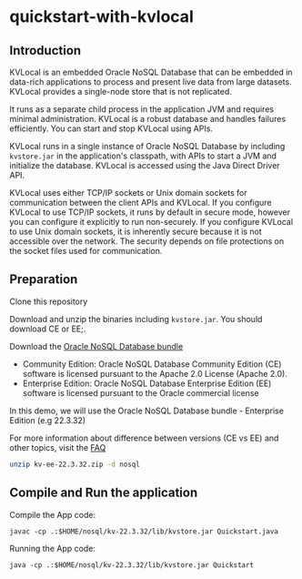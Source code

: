 # quickstart-with-kvlocal

## Introduction

KVLocal is an embedded Oracle NoSQL Database that can be embedded in data-rich applications to process and present live data from large datasets.
KVLocal provides a single-node store that is not replicated.

It runs as a separate child process in the application JVM and requires minimal administration. KVLocal is a robust database and handles failures efficiently.
You can start and stop KVLocal using APIs.

KVLocal runs in a single instance of Oracle NoSQL Database by including `kvstore.jar` in the application's classpath, with APIs to start a JVM
and initialize the database. KVLocal is accessed using the Java Direct Driver API.

KVLocal uses either TCP/IP sockets or Unix domain sockets for communication between the client APIs and KVLocal.
If you configure KVLocal to use TCP/IP sockets, it runs by default in secure mode, however you can configure it explicitly to run non-securely.
If you configure KVLocal to use Unix domain sockets, it is inherently secure because it is not accessible over the network.
The security depends on file protections on the socket files used for communication.


## Preparation

Clone this repository

Download and unzip the binaries including `kvstore.jar`. You should download CE or EE;.

Download the [Oracle NoSQL Database bundle](https://www.oracle.com/database/technologies/nosql-database-server-downloads.html)
- Community Edition: Oracle NoSQL Database Community Edition (CE) software is licensed pursuant to the Apache 2.0 License (Apache 2.0). 
- Enterprise Edition: Oracle NoSQL Database Enterprise Edition (EE) software is licensed pursuant to the Oracle commercial license

In this demo, we will use the Oracle NoSQL Database bundle - Enterprise Edition (e.g 22.3.32)

For more information about difference between versions (CE vs EE) and other topics, visit the [FAQ](https://www.oracle.com/database/technologies/nosqldb-learnmore-nosqldb-faq.html)

```bash
unzip kv-ee-22.3.32.zip -d nosql
````

## Compile and Run the application 

Compile the App code:
```shell
javac -cp .:$HOME/nosql/kv-22.3.32/lib/kvstore.jar Quickstart.java 
```

Running the App code:
```shell
java -cp .:$HOME/nosql/kv-22.3.32/lib/kvstore.jar Quickstart
```


